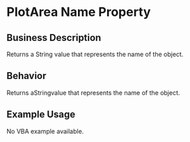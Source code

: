 # PlotArea Name Property

## Business Description
Returns a String value that represents the name of the object.

## Behavior
Returns  aStringvalue that represents the name of the object.

## Example Usage
No VBA example available.